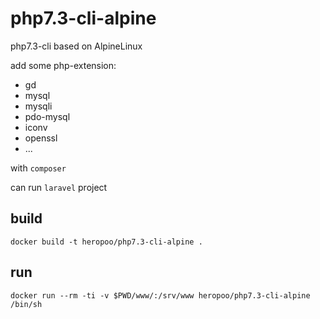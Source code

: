 # php7.3-cli-alpine

php7.3-cli based on AlpineLinux

add some php-extension:
 - gd 
 - mysql
 - mysqli 
 - pdo-mysql 
 - iconv 
 - openssl
 - ...

with `composer`

can run `laravel` project

## build 
```
docker build -t heropoo/php7.3-cli-alpine .
```

## run 
```
docker run --rm -ti -v $PWD/www/:/srv/www heropoo/php7.3-cli-alpine /bin/sh
```
